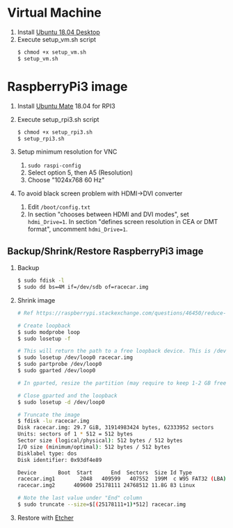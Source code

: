 # Virtual Machine
1. Install [Ubuntu 18.04 Desktop](https://ubuntu.com/download/alternative-downloads)
2. Execute setup_vm.sh script
    ```bash
    $ chmod +x setup_vm.sh
    $ setup_vm.sh
    ```
    
# RaspberryPi3 image
1. Install [Ubuntu Mate](https://ubuntu-mate.org/download/) 18.04 for RPI3
2. Execute setup_rpi3.sh script
    ```bash
    $ chmod +x setup_rpi3.sh
    $ setup_rpi3.sh
    ```
3. Setup minimum resolution for VNC
    1. `sudo raspi-config`
    2. Select option 5, then A5 (Resolution)
    3. Choose "1024x768 60 Hz"

4. To avoid black screen problem with HDMI->DVI converter
    1. Edit `/boot/config.txt`
    2. In section "chooses between HDMI and DVI modes", set `hdmi_Drive=1`. In section "defines screen resolution in CEA or DMT format", uncomment `hdmi_Drive=1`.

## Backup/Shrink/Restore RaspberryPi3 image
1. Backup
    ```bash
    $ sudo fdisk -l
    $ sudo dd bs=4M if=/dev/sdb of=racecar.img
    ```

2. Shrink image
    ```bash
    # Ref https://raspberrypi.stackexchange.com/questions/46450/reduce-ubuntu-mate-16-04-img-file-size
    
    # Create loopback
    $ sudo modprobe loop 
    $ sudo losetup -f  
    
    # This will return the path to a free loopback device. This is /dev/loop0 for me
    $ sudo losetup /dev/loop0 racecar.img
    $ sudo partprobe /dev/loop0
    $ sudo gparted /dev/loop0
    
    # In gparted, resize the partition (may require to keep 1-2 GB free to not have errors)
    
    # Close gparted and the loopback
    $ sudo losetup -d /dev/loop0 
    
    # Truncate the image
    $ fdisk -lu racecar.img
    Disk racecar.img: 29.7 GiB, 31914983424 bytes, 62333952 sectors
    Units: sectors of 1 * 512 = 512 bytes
    Sector size (logical/physical): 512 bytes / 512 bytes
    I/O size (minimum/optimal): 512 bytes / 512 bytes
    Disklabel type: dos
    Disk identifier: 0x93df4e89
    
    Device       Boot  Start      End  Sectors  Size Id Type
    racecar.img1        2048   409599   407552  199M  c W95 FAT32 (LBA)
    racecar.img2      409600 25178111 24768512 11.8G 83 Linux
    
    # Note the last value under "End" column
    $ sudo truncate --size=$[(25178111+1)*512] racecar.img
    ```

3. Restore with [Etcher](https://www.balena.io/etcher/)

